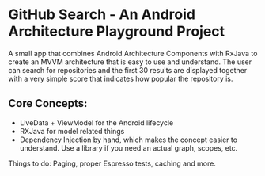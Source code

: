 # GitHub Search - An Android Architecture Playground Project

A small app that combines Android Architecture Components with RxJava to create an MVVM architecture that is easy to use and understand. The user can search for repositories and the first 30 results are displayed together with a very simple score that indicates how popular the repository is.

## Core Concepts:

- LiveData + ViewModel for the Android lifecycle
- RXJava for model related things
- Dependency Injection by hand, which makes the concept easier to understand. Use a library if you need an actual graph, scopes, etc.

Things to do: Paging, proper Espresso tests, caching and more.


